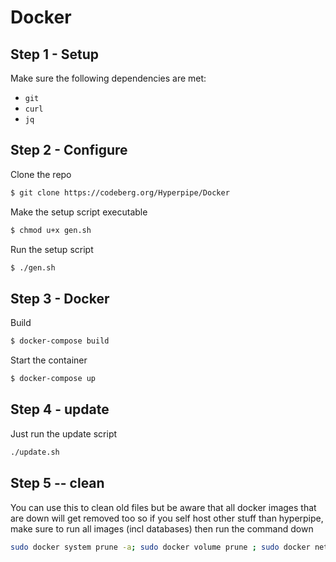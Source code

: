 # Docker

## Step 1 - Setup

Make sure the following dependencies are met:
- `git`
- `curl`
- `jq`

## Step 2 - Configure

Clone the repo
```sh
$ git clone https://codeberg.org/Hyperpipe/Docker
```

Make the setup script executable
```sh
$ chmod u+x gen.sh
```

Run the setup script
```sh
$ ./gen.sh
```

## Step 3 - Docker

Build
```sh
$ docker-compose build
```

Start the container
```sh
$ docker-compose up
```

## Step 4 - update

Just run the update script
```sh
./update.sh
```

## Step 5 -- clean
You can use this to clean old files but be aware that all docker images that are down will get removed too so if you self host other stuff than hyperpipe, make sure to run all images (incl databases) then run the command down
```sh
sudo docker system prune -a; sudo docker volume prune ; sudo docker network prune; sudo docker image prune
```
